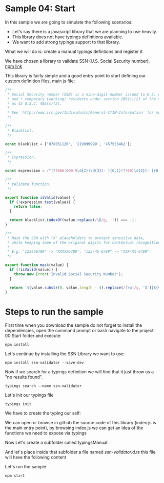 # Sample 04: Start

In this sample we are going to simulate the following scenarios:

- Let's say there is a javascript library that we are planning to use heavily.
- This library does not have typings definitions available.
- We want to add strong typings support to that library.

What we will do is: create a manual typings defintions and register it.

We have chosen a library to validate SSN (U.S. Social Security number),
[npm link](https://www.npmjs.com/package/is-valid-ssn)

This library is fairly simple and a good entry point to start defining our
custom definition files, main js file:

```javascript
/**
 * Social Security number (SSN) is a nine-digit number issued to U.S. citizens, permanent residents,
 * and * temporary (working) residents under section 205(c)(2) of the Social Security Act, codified
 * as 42 U.S.C. 405(c)(2).
 *
 * See `http://www.irs.gov/Individuals/General-ITIN-Information` for more information.
 */

/**
 * Blacklist.
 */

const blacklist = ['078051120', '219099999', '457555462'];

/**
 * Expression.
 */

const expression = /^(?!666|000|9\d{2})\d{3}[- ]{0,1}(?!00)\d{2}[- ]{0,1}(?!0{4})\d{4}$/;

/**
 * Validate function.
 */

export function isValid(value) {
  if (!expression.test(value)) {
    return false;
  }

  return blacklist.indexOf(value.replace(/\D/g, '')) === -1;
}

/**
 * Mask the SSN with "X" placeholders to protect sensitive data,
 * while keeping some of the original digits for contextual recognition.
 *
 * E.g. "123456789" -> "XXXXX6789", "123-45-6789" -> "XXX-XX-6789".
 */

export function mask(value) {
  if (!isValid(value)) {
    throw new Error('Invalid Social Security Number');
  }

  return `${value.substr(0, value.length - 4).replace(/[\w]/g, 'X')}${value.substr(-4)}`;
}
```

# Steps to run the sample

First time when you download the sample do not forget to install the dependencies,
open the command prompt or bash navigate to the project 00 Start folder and
execute:

````
npm install
````

Let's continue by installing the SSN Library we want to use:

```
npm install ssn-validator --save-dev
```

Now if we search for a typings definition we will find that it just throw us
a "no results found".

```
typings search --name ssn-validator
```

Let's init our typings file

```
typings init
```

We have to create the typing our self:

We can open or browse in github the source code of this library (index.js is
the main entry point), by browsing index.js we can get an idea of the
functions we need to expose via typings

Now Let's create a subfolder called typingsManual

And let's place inside that subfolder a file named _ssn-validator.d.ts_ this
file will have the following content


Let's run the sample

````
npm start
````
